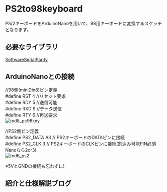 # PS2to98keyboard

PS/2キーボードをArduinoNanoを用いて、98用キーボードに変換するスケッチとなります。

## 必要なライブラリ
[SoftwareSerialParity](https://github.com/ljbeng/SoftwareSerialParity)

## ArduinoNanoとの接続
//98側(miniDin8)ピン定義<br>
#define RST 4 //リセット要求<br>
#define RDY 5 //送信可能<br>
#define RXD 9 //データ送信<br>
#define RTY 6 //再送要求<br>
![md8_pc98key](https://github.com/maru-dinagon/PS2to98keyboard/assets/66824091/eea9943b-d760-45ba-8d83-b2662c325f7a)

//PS2側ピン定義<br>
#define PS2_DATA    A3 // PS2キーボードのDATAピンに接続<br>
#define PS2_CLK     3  // PS2キーボードのCLKピンに接続(割込み可能PIN必須Nanoなら2or3)<br>
![md6_ps2](https://github.com/maru-dinagon/PS2to98keyboard/assets/66824091/fc120802-ff57-40b0-b6bb-cf172dff656e)

※5VとGNDの接続も忘れずに!



## 紹介と仕様解説ブログ

 
